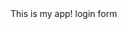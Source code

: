 <!DOCTYPE html>
<html>
<head>
	<title>My App</title>
</head>
<body>
  This is my app!
  login form
</body> 
